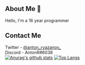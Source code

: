 ## About Me :pencil:
Hello, I'm a  16 year programmer
## Contact Me 
Twitter  - [@anton_ryazanov_](https://twitter.com/anton_ryazanov_) <br>
Discord  - AntonR#6038 <br>
[![Anurag's github stats](https://github-readme-stats.vercel.app/api?username=antoniocra04)](https://github.com/anuraghazra/github-readme-stats)
[![Top Langs](https://github-readme-stats.vercel.app/api/top-langs/?username=antoniocra04&layout=compact)](https://github.com/anuraghazra/github-readme-stats)
